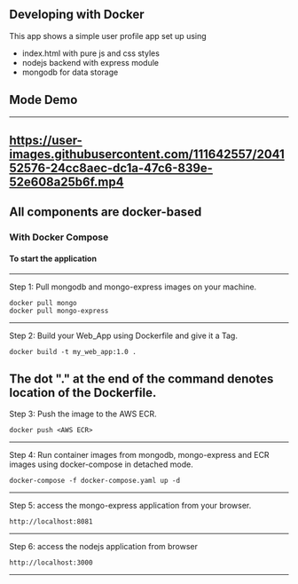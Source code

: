 ## Developing with Docker

This app shows a simple user profile app set up using 
- index.html with pure js and css styles
- nodejs backend with express module
- mongodb for data storage
## Mode Demo

---
https://user-images.githubusercontent.com/111642557/204152576-24cc8aec-dc1a-47c6-839e-52e608a25b6f.mp4
---

## All components are docker-based

### With Docker Compose

#### To start the application
---
Step 1: Pull mongodb and mongo-express images on your machine.

    docker pull mongo
    docker pull mongo-express
---
Step 2: Build your Web_App using Dockerfile and give it a Tag.

    docker build -t my_web_app:1.0 .
    
The dot "." at the end of the command denotes location of the Dockerfile.
---
Step 3: Push the image to the AWS ECR.

    docker push <AWS ECR> 
--- 
Step 4: Run container images from mongodb, mongo-express and ECR images using docker-compose in detached mode.

    docker-compose -f docker-compose.yaml up -d
---
Step 5: access the mongo-express application from your browser.

    http://localhost:8081
---
Step 6: access the nodejs application from browser 

    http://localhost:3000
---
